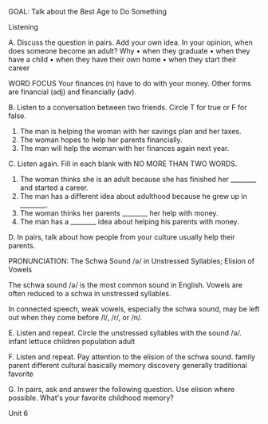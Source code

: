 GOAL: Talk about the Best Age to Do Something

Listening

A. Discuss the question in pairs. Add your own idea.
In your opinion, when does someone become an adult? Why
• when they graduate
• when they have a child
• when they have their own home
• when they start their career

WORD FOCUS
Your finances (n) have to do with your money.
Other forms are financial (adj) and financially (adv).

B. Listen to a conversation between two friends. Circle T for true or F for false.
1. The man is helping the woman with her savings plan and her taxes.
2. The woman hopes to help her parents financially.
3. The man will help the woman with her finances again next year.

C. Listen again. Fill in each blank with NO MORE THAN TWO WORDS.
1. The woman thinks she is an adult because she has finished her ________ and started a career.
2. The man has a different idea about adulthood because he grew up in ________.
3. The woman thinks her parents ________ her help with money.
4. The man has a ________ idea about helping his parents with money.

D. In pairs, talk about how people from your culture usually help their parents.

PRONUNCIATION: The Schwa Sound /ə/ in Unstressed Syllables; Elision of Vowels

The schwa sound /ə/ is the most common sound in English. Vowels are often reduced to a schwa in unstressed syllables.

In connected speech, weak vowels, especially the schwa sound, may be left out when they come before /l/, /r/, or /n/.

E. Listen and repeat. Circle the unstressed syllables with the sound /ə/.
infant     lettuce     children     population     adult

F. Listen and repeat. Pay attention to the elision of the schwa sound.
family     parent     different     cultural     basically
memory discovery     generally     traditional     favorite

G. In pairs, ask and answer the following question. Use elision where possible.
What's your favorite childhood memory?

Unit 6